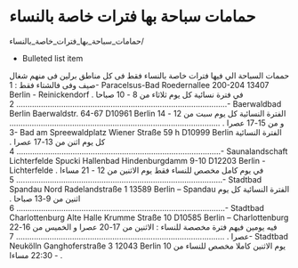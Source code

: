 
# حمامات سباحة بها فترات خاصة بالنساء
حمامات_سباحة_بها_فترات_خاصة_بالنساء/


-   Bulleted list item

حممات السباحة الي فيها فترات خاصة بالنساء فقط فى كل مناطق برلين فى منهم
شغال صيف وفى فالشتاء فقط : 1- Paracelsus-Bad Roedernallee 200-204 13407
Berlin - Reinickendorf في فترة نسائية كل يوم ثلاثاء من 8 - 10 صباحا .
..............................................................................................
2- Baerwaldbad Berlin Baerwaldstr. 64-67 D10961 Berlin الفترة النسائية
كل يوم سبت من 12 - 14 و من 15-17 عصرا .
..............................................................................................
3- Bad am Spreewaldplatz Wiener Straße 59 h D10999 Berlin الفترة
النسائية كل يوم اثنن من 13-17 عصرا .
...........................................................................................
4- Saunalandschaft Lichterfelde Spucki Hallenbad Hindenburgdamm 9-10
D12203 Berlin - Lichterfelde في يوم كامل مخصص للنساء فقط يوم الاثنين من
12 - 21 مساءا .
............................................................................................
5- Stadtbad Spandau Nord Radelandstraße 1 13589 Berlin – Spandau الفترة
النسائية كل يوم اثنين من 9-13 صباحا .
.............................................................................................
6- Stadtbad Charlottenburg Alte Halle Krumme Straße 10 D10585 Berlin –
Charlottenburg فيه يومين فيهم فترة مخصصة للنساء : الاثنين من 17-20 عصرا
و الخميس من 16-22 عصرا .
.............................................................................................
7- Stadtbad Neukölln Ganghoferstraße 3 12043 Berlin يوم الاثنين كاملا
مخصص للنساء من 10 - 22:30 مساءا .